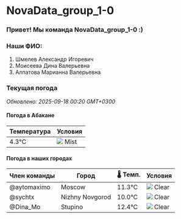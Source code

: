 # NovaData_group_1-0
### Привет! Мы команда NovaData_group_1-0 :)

### Наши ФИО:
1. Шмелев Александр Игоревич
2. Моисеева Дина Валерьевна
3. Алпатова Марианна Валерьевна

### Текущая погода
<!-- WEATHER:START -->
_Обновлено: 2025-09-18 00:20 GMT+0300_

#### Погода в Абакане

| Температура | Условия |
|-------------|----------|
| 4.3°C     | ![](https://cdn.weatherapi.com/weather/64x64/night/143.png) Mist |

#### Погода в наших городах

| Член команды  | Город               | 🌡️ Темп.  | Условия          |
|---------------|---------------------|-----------|--------------------|
| @aytomaximo    | Moscow              |   11.3°C | ![](https://cdn.weatherapi.com/weather/64x64/night/113.png) Clear        |
| @sychtx        | Nizhny Novgorod     |   10.0°C | ![](https://cdn.weatherapi.com/weather/64x64/night/113.png) Clear        |
| @Dina_Mo       | Stupino             |   12.4°C | ![](https://cdn.weatherapi.com/weather/64x64/night/113.png) Clear        |

<!-- WEATHER:END -->
